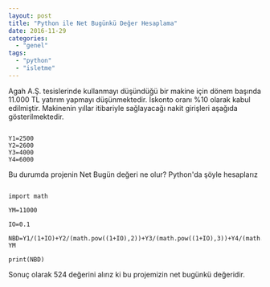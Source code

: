 ```yaml
---
layout: post
title: "Python ile Net Bugünkü Değer Hesaplama"
date: 2016-11-29
categories: 
  - "genel"
tags: 
  - "python"
  - "isletme"
---
```


Agah A.Ş. tesislerinde kullanmayı düşündüğü bir makine için dönem başında 11.000 TL yatırım yapmayı düşünmektedir. İskonto oranı %10 olarak kabul edilmiştir. Makinenin yıllar itibariyle sağlayacağı nakit girişleri aşağıda gösterilmektedir.

```

Y1=2500
Y2=2600
Y3=4000
Y4=6000
```

Bu durumda projenin Net Bugün değeri ne olur? Python'da şöyle hesaplarız

```

import math

YM=11000

IO=0.1

NBD=Y1/(1+IO)+Y2/(math.pow((1+IO),2))+Y3/(math.pow((1+IO),3))+Y4/(math.pow((1+IO),4))-YM

print(NBD)

```

Sonuç olarak 524 değerini alırız ki bu projemizin net bugünkü değeridir.
